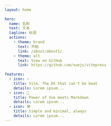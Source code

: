 ```yaml
---
layout: home
 
hero:
  name: 名称
  text: 文本
  tagline: 标语
  actions:
    - theme: brand
      text: 开始
      link: /about/about1/
    - theme: alt
      text: View on GitHub
      link: https://github.com/vuejs/vitepress
 
features:
  - icon: ⚡️
    title: Vite, The DX that can't be beat
    details: Lorem ipsum...
  - icon: 🖖
    title: Power of Vue meets Markdown
    details: Lorem ipsum...
  - icon: 🛠️
    title: Simple and minimal, always
    details: Lorem ipsum...
---
```

<style>
    :root {
  --vp-home-hero-name-color: transparent;
  --vp-home-hero-name-background: -webkit-linear-gradient(120deg, #bd34fe, #41d1ff);
}
</style>